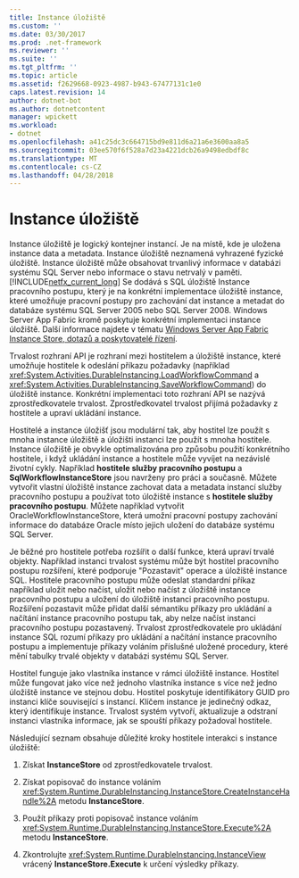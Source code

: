 ```yaml
---
title: Instance úložiště
ms.custom: ''
ms.date: 03/30/2017
ms.prod: .net-framework
ms.reviewer: ''
ms.suite: ''
ms.tgt_pltfrm: ''
ms.topic: article
ms.assetid: f2629668-0923-4987-b943-67477131c1e0
caps.latest.revision: 14
author: dotnet-bot
ms.author: dotnetcontent
manager: wpickett
ms.workload:
- dotnet
ms.openlocfilehash: a41c25dc3c664715bd9e811d6a21a6e3600aa8a5
ms.sourcegitcommit: 03ee570f6f528a7d23a4221dcb26a9498edbdf8c
ms.translationtype: MT
ms.contentlocale: cs-CZ
ms.lasthandoff: 04/28/2018
---
```

# <a name="instance-stores"></a>Instance úložiště
Instance úložiště je logický kontejner instancí. Je na místě, kde je uložena instance data a metadata. Instance úložiště neznamená vyhrazené fyzické úložiště. Instance úložiště může obsahovat trvanlivý informace v databázi systému SQL Server nebo informace o stavu netrvalý v paměti. [!INCLUDE[netfx_current_long](../../../includes/netfx-current-long-md.md)] Se dodává s SQL úložiště Instance pracovního postupu, který je na konkrétní implementace úložiště instance, které umožňuje pracovní postupy pro zachování dat instance a metadat do databáze systému SQL Server 2005 nebo SQL Server 2008. Windows Server App Fabric kromě poskytuje konkrétní implementaci instance úložiště. Další informace najdete v tématu [Windows Server App Fabric Instance Store, dotazů a poskytovatelé řízení](http://go.microsoft.com/fwlink/?LinkID=201201&clcid=0x409).  
  
 Trvalost rozhraní API je rozhraní mezi hostitelem a úložiště instance, které umožňuje hostitele k odeslání příkazu požadavky (například <xref:System.Activities.DurableInstancing.LoadWorkflowCommand> a <xref:System.Activities.DurableInstancing.SaveWorkflowCommand>) do úložiště instance. Konkrétní implementaci toto rozhraní API se nazývá zprostředkovatele trvalost. Zprostředkovatel trvalost přijímá požadavky z hostitele a upraví ukládání instance.  
  
 Hostitelé a instance úložišť jsou modulární tak, aby hostitel lze použít s mnoha instance úložiště a úložišti instanci lze použít s mnoha hostitele. Instance úložiště je obvykle optimalizována pro způsobu použití konkrétního hostitele, i když ukládání instance a hostitele může vyvíjet na nezávislé životní cykly. Například **hostitele služby pracovního postupu** a **SqlWorkflowInstanceStore** jsou navrženy pro práci a současně. Můžete vytvořit vlastní úložiště instance zachovat data a metadata instancí služby pracovního postupu a používat toto úložiště instance s **hostitele služby pracovního postupu**. Můžete například vytvořit OracleWorkflowInstanceStore, která umožní pracovní postupy zachování informace do databáze Oracle místo jejich uložení do databáze systému SQL Server.  
  
 Je běžné pro hostitele potřeba rozšířit o další funkce, která upraví trvalé objekty. Například instanci trvalost systému může být hostitel pracovního postupu rozšíření, které podporuje "Pozastavit" operace a úložiště instance SQL.  Hostitele pracovního postupu může odeslat standardní příkaz například uložit nebo načíst, uložit nebo načíst z úložiště instance pracovního postupu a uložení do úložiště instanci pracovního postupu. Rozšíření pozastavit může přidat další sémantiku příkazy pro ukládání a načítání instance pracovního postupu tak, aby nelze načíst instanci pracovního postupu pozastavený. Trvalost zprostředkovatele pro ukládání instance SQL rozumí příkazy pro ukládání a načítání instance pracovního postupu a implementuje příkazy voláním příslušné uložené procedury, které mění tabulky trvalé objekty v databázi systému SQL Server.  
  
 Hostitel funguje jako vlastníka instance v rámci úložiště instance. Hostitel může fungovat jako více než jednoho vlastníka instance s více než jedno úložiště instance ve stejnou dobu. Hostitel poskytuje identifikátory GUID pro instanci klíče související s instancí. Klíčem instance je jedinečný odkaz, který identifikuje instance. Trvalost systém vytvoří, aktualizuje a odstraní instanci vlastníka informace, jak se spouští příkazy požadoval hostitele.  
  
 Následující seznam obsahuje důležité kroky hostitele interakci s instance úložiště:  
  
1.  Získat **InstanceStore** od zprostředkovatele trvalost.  

2.  Získat popisovač do instance voláním <xref:System.Runtime.DurableInstancing.InstanceStore.CreateInstanceHandle%2A> metodu **InstanceStore**.  
  
3.  Použít příkazy proti popisovač instance voláním <xref:System.Runtime.DurableInstancing.InstanceStore.Execute%2A> metodu **InstanceStore**.  
  
4.  Zkontrolujte <xref:System.Runtime.DurableInstancing.InstanceView> vrácený **InstanceStore.Execute** k určení výsledky příkazy.
